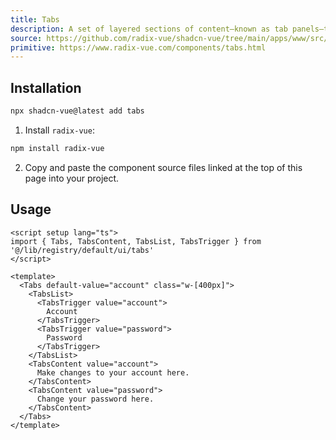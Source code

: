 ```yaml
---
title: Tabs
description: A set of layered sections of content—known as tab panels—that are displayed one at a time.
source: https://github.com/radix-vue/shadcn-vue/tree/main/apps/www/src/lib/registry/default/ui/tabs 
primitive: https://www.radix-vue.com/components/tabs.html
---
```


<ComponentPreview name="TabsDemo" /> 


## Installation

```bash
npx shadcn-vue@latest add tabs
```

<ManualInstall>

1. Install `radix-vue`:

```bash
npm install radix-vue
```

2. Copy and paste the component source files linked at the top of this page into your project.
</ManualInstall>

## Usage

```vue
<script setup lang="ts">
import { Tabs, TabsContent, TabsList, TabsTrigger } from '@/lib/registry/default/ui/tabs'
</script>

<template>
  <Tabs default-value="account" class="w-[400px]">
    <TabsList>
      <TabsTrigger value="account">
        Account
      </TabsTrigger>
      <TabsTrigger value="password">
        Password
      </TabsTrigger>
    </TabsList>
    <TabsContent value="account">
      Make changes to your account here.
    </TabsContent>
    <TabsContent value="password">
      Change your password here.
    </TabsContent>
  </Tabs>
</template>
```